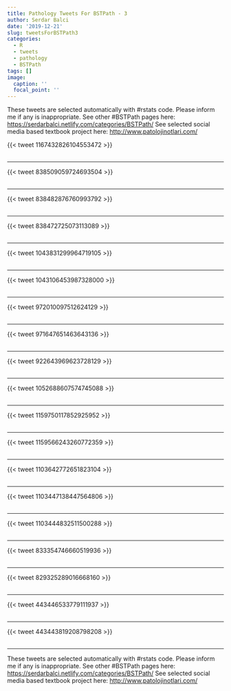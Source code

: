 ```yaml
---
title: Pathology Tweets For BSTPath - 3
author: Serdar Balci
date: '2019-12-21'
slug: tweetsForBSTPath3
categories:
  - R
  - tweets
  - pathology
  - BSTPath
tags: []
image:
  caption: ''
  focal_point: ''
---
```



These tweets are selected automatically with #rstats code. Please inform me if any is inappropriate.
See other #BSTPath pages here: https://serdarbalci.netlify.com/categories/BSTPath/ 
See selected social media based textbook project here: http://www.patolojinotlari.com/

{{< tweet 1167432826104553472 >}}
<br>
<br>
<hr>
{{< tweet 838509059724693504 >}}
<br>
<br>
<hr>
{{< tweet 838482876760993792 >}}
<br>
<br>
<hr>
{{< tweet 838472725073113089 >}}
<br>
<br>
<hr>
{{< tweet 1043831299964719105 >}}
<br>
<br>
<hr>
{{< tweet 1043106453987328000 >}}
<br>
<br>
<hr>
{{< tweet 972010097512624129 >}}
<br>
<br>
<hr>
{{< tweet 971647651463643136 >}}
<br>
<br>
<hr>
{{< tweet 922643969623728129 >}}
<br>
<br>
<hr>
{{< tweet 1052688607574745088 >}}
<br>
<br>
<hr>
{{< tweet 1159750117852925952 >}}
<br>
<br>
<hr>
{{< tweet 1159566243260772359 >}}
<br>
<br>
<hr>
{{< tweet 1103642772651823104 >}}
<br>
<br>
<hr>
{{< tweet 1103447138447564806 >}}
<br>
<br>
<hr>
{{< tweet 1103444832511500288 >}}
<br>
<br>
<hr>
{{< tweet 833354746660519936 >}}
<br>
<br>
<hr>
{{< tweet 829325289016668160 >}}
<br>
<br>
<hr>
{{< tweet 443446533779111937 >}}
<br>
<br>
<hr>
{{< tweet 443443819208798208 >}}
<br>
<br>
<hr>


These tweets are selected automatically with #rstats code. Please inform me if any is inappropriate.
See other #BSTPath pages here: https://serdarbalci.netlify.com/categories/BSTPath/ 
See selected social media based textbook project here: http://www.patolojinotlari.com/
